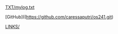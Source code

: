 [TXT/mylog.txt](https://caressaputri.github.io/os241/TXT/mylog.txt)

[GitHub]((https://github.com/caressaputri/os241.git)

[LINKS/](https://caressaputri.github.io/os241/LINKS/)
